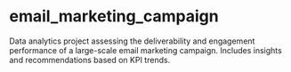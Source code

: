 # email_marketing_campaign
Data analytics project assessing the deliverability and engagement performance of a large-scale email marketing campaign. Includes insights and recommendations based on KPI trends.
